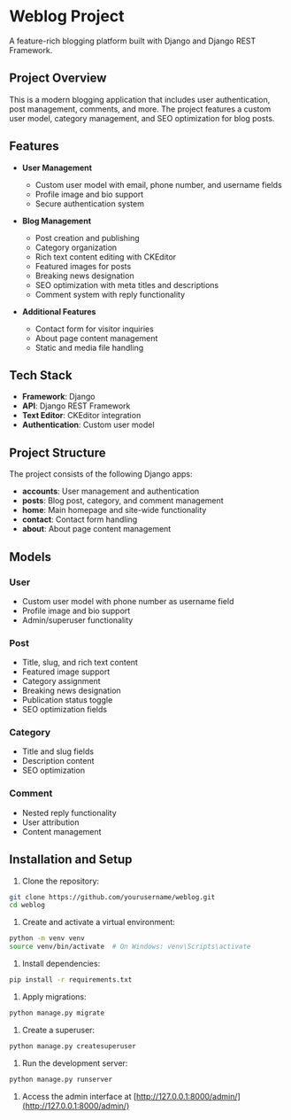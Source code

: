 # Weblog Project
A feature-rich blogging platform built with Django and Django REST Framework.
## Project Overview
This is a modern blogging application that includes user authentication, post management, comments, and more. The project features a custom user model, category management, and SEO optimization for blog posts.
## Features
- **User Management**
    - Custom user model with email, phone number, and username fields
    - Profile image and bio support
    - Secure authentication system

- **Blog Management**
    - Post creation and publishing
    - Category organization
    - Rich text content editing with CKEditor
    - Featured images for posts
    - Breaking news designation
    - SEO optimization with meta titles and descriptions
    - Comment system with reply functionality

- **Additional Features**
    - Contact form for visitor inquiries
    - About page content management
    - Static and media file handling

## Tech Stack
- **Framework**: Django
- **API**: Django REST Framework
- **Text Editor**: CKEditor integration
- **Authentication**: Custom user model

## Project Structure
The project consists of the following Django apps:
- **accounts**: User management and authentication
- **posts**: Blog post, category, and comment management
- **home**: Main homepage and site-wide functionality
- **contact**: Contact form handling
- **about**: About page content management

## Models
### User
- Custom user model with phone number as username field
- Profile image and bio support
- Admin/superuser functionality

### Post
- Title, slug, and rich text content
- Featured image support
- Category assignment
- Breaking news designation
- Publication status toggle
- SEO optimization fields

### Category
- Title and slug fields
- Description content
- SEO optimization

### Comment
- Nested reply functionality
- User attribution
- Content management

## Installation and Setup
1. Clone the repository:
``` bash
git clone https://github.com/yourusername/weblog.git
cd weblog
```
1. Create and activate a virtual environment:
``` bash
python -m venv venv
source venv/bin/activate  # On Windows: venv\Scripts\activate
```
1. Install dependencies:
``` bash
pip install -r requirements.txt
```
1. Apply migrations:
``` bash
python manage.py migrate
```
1. Create a superuser:
``` bash
python manage.py createsuperuser
```
1. Run the development server:
``` bash
python manage.py runserver
```
1. Access the admin interface at [http://127.0.0.1:8000/admin/](http://127.0.0.1:8000/admin/)
